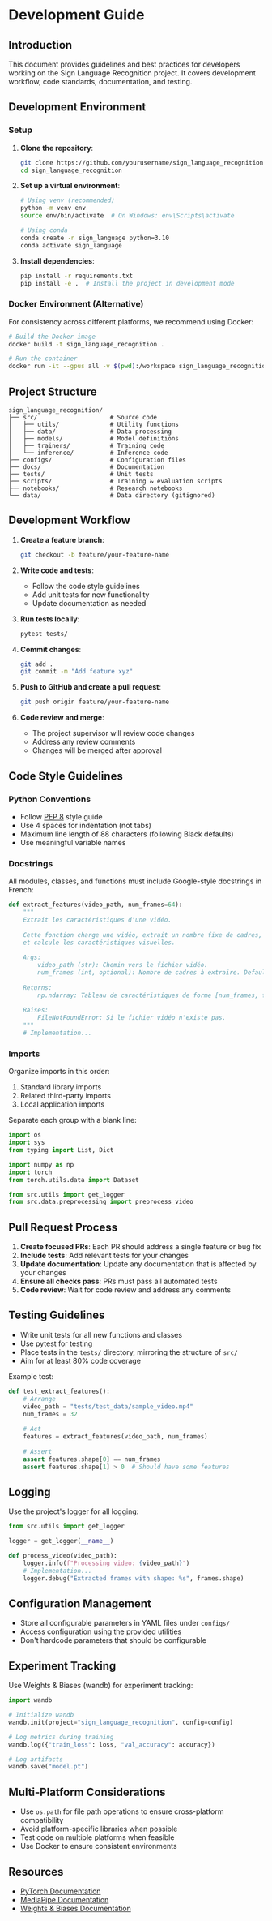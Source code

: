 # Development Guide

## Introduction

This document provides guidelines and best practices for developers working on the Sign Language Recognition project. It covers development workflow, code standards, documentation, and testing.

## Development Environment

### Setup

1. **Clone the repository**:
   ```bash
   git clone https://github.com/yourusername/sign_language_recognition.git
   cd sign_language_recognition
   ```

2. **Set up a virtual environment**:
   ```bash
   # Using venv (recommended)
   python -m venv env
   source env/bin/activate  # On Windows: env\Scripts\activate
   
   # Using conda
   conda create -n sign_language python=3.10
   conda activate sign_language
   ```

3. **Install dependencies**:
   ```bash
   pip install -r requirements.txt
   pip install -e .  # Install the project in development mode
   ```

### Docker Environment (Alternative)

For consistency across different platforms, we recommend using Docker:

```bash
# Build the Docker image
docker build -t sign_language_recognition .

# Run the container
docker run -it --gpus all -v $(pwd):/workspace sign_language_recognition
```

## Project Structure

```
sign_language_recognition/
├── src/                    # Source code
│   ├── utils/              # Utility functions
│   ├── data/               # Data processing
│   ├── models/             # Model definitions
│   ├── trainers/           # Training code
│   └── inference/          # Inference code
├── configs/                # Configuration files
├── docs/                   # Documentation
├── tests/                  # Unit tests
├── scripts/                # Training & evaluation scripts
├── notebooks/              # Research notebooks
└── data/                   # Data directory (gitignored)
```

## Development Workflow

1. **Create a feature branch**:
   ```bash
   git checkout -b feature/your-feature-name
   ```

2. **Write code and tests**:
   - Follow the code style guidelines
   - Add unit tests for new functionality
   - Update documentation as needed

3. **Run tests locally**:
   ```bash
   pytest tests/
   ```

4. **Commit changes**:
   ```bash
   git add .
   git commit -m "Add feature xyz"
   ```

5. **Push to GitHub and create a pull request**:
   ```bash
   git push origin feature/your-feature-name
   ```

6. **Code review and merge**:
   - The project supervisor will review code changes
   - Address any review comments
   - Changes will be merged after approval

## Code Style Guidelines

### Python Conventions

- Follow [PEP 8](https://www.python.org/dev/peps/pep-0008/) style guide
- Use 4 spaces for indentation (not tabs)
- Maximum line length of 88 characters (following Black defaults)
- Use meaningful variable names

### Docstrings

All modules, classes, and functions must include Google-style docstrings in French:

```python
def extract_features(video_path, num_frames=64):
    """
    Extrait les caractéristiques d'une vidéo.
    
    Cette fonction charge une vidéo, extrait un nombre fixe de cadres,
    et calcule les caractéristiques visuelles.
    
    Args:
        video_path (str): Chemin vers le fichier vidéo.
        num_frames (int, optional): Nombre de cadres à extraire. Default: 64.
        
    Returns:
        np.ndarray: Tableau de caractéristiques de forme [num_frames, feature_dim].
        
    Raises:
        FileNotFoundError: Si le fichier vidéo n'existe pas.
    """
    # Implementation...
```

### Imports

Organize imports in this order:
1. Standard library imports
2. Related third-party imports
3. Local application imports

Separate each group with a blank line:

```python
import os
import sys
from typing import List, Dict

import numpy as np
import torch
from torch.utils.data import Dataset

from src.utils import get_logger
from src.data.preprocessing import preprocess_video
```

## Pull Request Process

1. **Create focused PRs**: Each PR should address a single feature or bug fix
2. **Include tests**: Add relevant tests for your changes
3. **Update documentation**: Update any documentation that is affected by your changes
4. **Ensure all checks pass**: PRs must pass all automated tests
5. **Code review**: Wait for code review and address any comments

## Testing Guidelines

- Write unit tests for all new functions and classes
- Use pytest for testing
- Place tests in the `tests/` directory, mirroring the structure of `src/`
- Aim for at least 80% code coverage

Example test:

```python
def test_extract_features():
    # Arrange
    video_path = "tests/test_data/sample_video.mp4"
    num_frames = 32
    
    # Act
    features = extract_features(video_path, num_frames)
    
    # Assert
    assert features.shape[0] == num_frames
    assert features.shape[1] > 0  # Should have some features
```

## Logging

Use the project's logger for all logging:

```python
from src.utils import get_logger

logger = get_logger(__name__)

def process_video(video_path):
    logger.info(f"Processing video: {video_path}")
    # Implementation...
    logger.debug("Extracted frames with shape: %s", frames.shape)
```

## Configuration Management

- Store all configurable parameters in YAML files under `configs/`
- Access configuration using the provided utilities
- Don't hardcode parameters that should be configurable

## Experiment Tracking

Use Weights & Biases (wandb) for experiment tracking:

```python
import wandb

# Initialize wandb
wandb.init(project="sign_language_recognition", config=config)

# Log metrics during training
wandb.log({"train_loss": loss, "val_accuracy": accuracy})

# Log artifacts
wandb.save("model.pt")
```

## Multi-Platform Considerations

- Use `os.path` for file path operations to ensure cross-platform compatibility
- Avoid platform-specific libraries when possible
- Test code on multiple platforms when feasible
- Use Docker to ensure consistent environments

## Resources

- [PyTorch Documentation](https://pytorch.org/docs/stable/index.html)
- [MediaPipe Documentation](https://google.github.io/mediapipe/)
- [Weights & Biases Documentation](https://docs.wandb.ai/) 